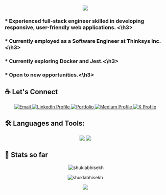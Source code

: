 <h1 align="center">
    <img src="https://readme-typing-svg.herokuapp.com/?font=Righteous&size=35&center=true&vCenter=true&width=500&height=70&duration=4000&lines=Hi+There!+👋;+I'm+Abhishek+Shukla+from+🇮🇳;" />
</h1>
<div>
<h3> * Experienced full-stack engineer skilled in developing responsive, user-friendly web applications. <\h3>
<h3>* Currently employed as a Software Engineer at Thinksys Inc. <\h3>
<h3>* Currently exploring Docker and Jest.<\h3>
<h3>* Open to new opportunities.<\h3>


<!-- ## 🔗 Links
[![portfolio](https://img.shields.io/badge/my_portfolio-000?style=for-the-badge&logo=ko-fi&logoColor=white)]() -->
<h2 align="left">☕ Let's Connect</h2>

<div align="center"> 
  <a href="mailto:shuklabhisekh@gmail.com">
    <img src="https://img.shields.io/badge/Gmail-DD5746?style=for-the-badge&logo=gmail&logoColor=white" alt="Email" />
  </a>
  <a href="https://linkedin.com/in/shuklabhisekh" target="_blank">
    <img src="https://img.shields.io/badge/LinkedIn-0077B5?style=for-the-badge&logo=linkedin&logoColor=white" alt="LinkedIn Profile" />
  </a>
  <a href="https://shuklabhisekh.netlify.app" target="_blank">
    <img src="https://img.shields.io/badge/Portfolio-26355D?style=for-the-badge&logo=ko-fi&logoColor=white" alt="Portfolio" />
  </a>
  <a href="https://medium.com/@shuklabhisekh" target="_blank">
    <img src="https://img.shields.io/badge/Medium-686D76?style=for-the-badge&logo=medium&logoColor=white" alt="Medium Profile" />
  </a>
  <a href="https://x.com/shuklabhisekh" target="_blank">
    <img src="https://img.shields.io/badge/X-000000?style=for-the-badge&logo=x&logoColor=white" alt="X Profile" />
  </a>
</div>

<h2 align="left">🛠 Languages and Tools:</h2>
  <div align="center">
    <img src="https://skillicons.dev/icons?i=react,nextjs,redux,nodejs,express,redis,javascript,typescript,mui,styledcomponents,html,css" />
    <img src="https://skillicons.dev/icons?i=mongodb,postgres,github,git,gitlab,vscode,visualstudio,heroku,netlify,vercel" /><br>
</div>
  
<h2 align="left">👷 Stats so far</h2>
<!-- <p align="center"><img align="center" src="https://github-readme-stats.vercel.app/api/top-langs?username=shuklabhisekh&show_icons=true&locale=en&layout=compact" alt="shuklabhisekh" /></p> -->
<p align="center">&nbsp;<img align="center" src="https://github-readme-stats.vercel.app/api?username=shuklabhisekh&show_icons=true&locale=en" alt="shuklabhisekh" /></p>
<p align="center"><img src="https://leetcard.jacoblin.cool/shuklabhisekh" alt="shuklabhisekh"/></p>
<!-- <p align="center"><img align="center" src="https://github-readme-streak-stats.herokuapp.com/?user=shuklabhisekh&" alt="shuklabhisekh" /></p> -->

<p align="center">
  <img  src="https://raw.githubusercontent.com/Trilokia/Trilokia/379277808c61ef204768a61bbc5d25bc7798ccf1/bottom_header.svg">
  </p>
